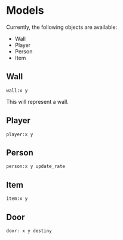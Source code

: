 # Models

Currently, the following objects are available:

- Wall
- Player
- Person
- Item

Wall
----

```
wall:x y
```

This will represent a wall.

Player
------

```
player:x y
```

Person
------

```
person:x y update_rate
```

Item
----

```
item:x y 
```

Door
----

```
door: x y destiny
```